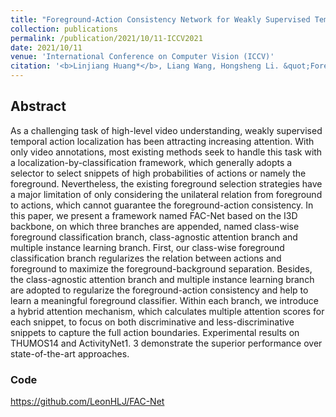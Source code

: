 ```yaml
---
title: "Foreground-Action Consistency Network for Weakly Supervised Temporal Action Localization"
collection: publications
permalink: /publication/2021/10/11-ICCV2021
date: 2021/10/11
venue: 'International Conference on Computer Vision (ICCV)'
citation: '<b>Linjiang Huang*</b>, Liang Wang, Hongsheng Li. &quot;Foreground-Action Consistency Network for Weakly Supervised Temporal Action Localization&quot;.<i>International Conference on Computer Vision</i> <b>ICCV 2021</b>.'
---
```



## Abstract
As a challenging task of high-level video understanding, weakly supervised temporal action localization has been attracting increasing attention. With only video annotations, most existing methods seek to handle this task with a localization-by-classification framework, which generally adopts a selector to select snippets of high probabilities of actions or namely the foreground. Nevertheless, the existing foreground selection strategies have a major limitation of only considering the unilateral relation from foreground to actions, which cannot guarantee the foreground-action consistency. In this paper, we present a framework named FAC-Net based on the I3D backbone, on which three branches are appended, named class-wise foreground classification branch, class-agnostic attention branch and multiple instance learning branch. First, our class-wise foreground classification branch regularizes the relation between actions and foreground to maximize the foreground-background separation. Besides, the class-agnostic attention branch and multiple instance learning branch are adopted to regularize the foreground-action consistency and help to learn a meaningful foreground classifier. Within each branch, we introduce a hybrid attention mechanism, which calculates multiple attention scores for each snippet, to focus on both discriminative and less-discriminative snippets to capture the full action boundaries. Experimental results on THUMOS14 and ActivityNet1. 3 demonstrate the superior performance over state-of-the-art approaches.


### Code
https://github.com/LeonHLJ/FAC-Net
